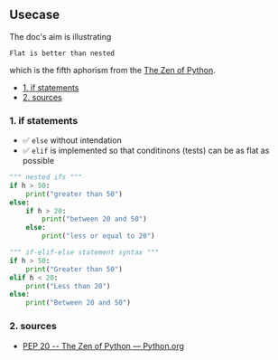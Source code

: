 ## Usecase
The doc's aim is illustrating

```
Flat is better than nested
```

which is the fifth aphorism from the [The Zen of Python](https://www.python.org/dev/peps/pep-0020/). 

<!-- TOC -->

- [1. if statements](#1-if-statements)
- [2. sources](#2-sources)

<!-- /TOC -->
### 1. if statements
* ✅ `else` without intendation
* ✅ `elif` is implemented so that conditinons (tests) can be as flat as possible

```python
""" nested ifs """
if h > 50:
    print("greater than 50")
else:
    if h > 20:
        print("between 20 and 50")
    else:
        print("less or equal to 20")

""" if-elif-else statement syntax """
if h > 50:
    print("Greater than 50")
elif h < 20:
    print("Less than 20")
else:
    print("Between 20 and 50")
```

### 2. sources
* [PEP 20 -- The Zen of Python — Python.org](https://www.python.org/dev/peps/pep-0020/)
